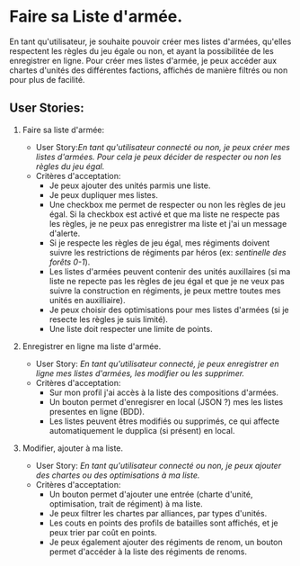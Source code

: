 # Faire sa Liste d'armée.

En tant qu'utilisateur, je souhaite pouvoir créer mes listes d'armées, qu'elles respectent les règles du jeu égale ou non, et ayant la possibilitée de les enregistrer en ligne. Pour créer mes listes d'armée, je peux accéder aux chartes d'unités des différentes factions, affichés de manière filtrés ou non pour plus de facilité. 

## User Stories:

1. Faire sa liste d'armée: 
    - User Story:*En tant qu'utilisateur connecté ou non, je peux créer mes listes d'armées. Pour cela je peux décider de respecter ou non les règles du jeu égal.* 
    - Critères d'acceptation:
        - Je peux ajouter des unités parmis une liste.
        - Je peux dupliquer mes listes. 
        - Une checkbox me permet de respecter ou non les règles de jeu égal. Si la checkbox est activé et que ma liste ne respecte pas les règles, je ne peux pas enregistrer ma liste et j'ai un message d'alerte.
        - Si je respecte les règles de jeu égal, mes régiments doivent suivre les restrictions de régiments par héros (ex: *sentinelle des forêts 0-1*).
        - Les listes d'armées peuvent contenir des unités auxillaires (si ma liste ne repecte pas les règles de jeu égal et que je ne veux pas suivre la construction en régiments, je peux mettre toutes mes unités en auxilliaire).
        - Je peux choisir des optimisations pour mes listes d'armées (si je resecte les règles je suis limité).
        - Une liste doit respecter une limite de points.

2. Enregistrer en ligne ma liste d'armée.
    - User Story: *En tant qu'utilisateur connecté, je peux enregistrer en ligne mes listes d'armées, les modifier ou les supprimer.*
    - Critères d'acceptation:
        - Sur mon profil j'ai accès à la liste des compositions d'armées. 
        - Un bouton permet d'enregisrer en local (JSON ?) mes les listes presentes en ligne (BDD).
        - Les listes peuvent êtres modifiés ou supprimés, ce qui affecte automatiquement le dupplica (si présent) en local.

3. Modifier, ajouter à ma liste. 
    - User Story: *En tant qu'utilisateur connecté ou non, je peux ajouter des chartes ou des optimisations à ma liste.*
    - Critères d'acceptation: 
        - Un bouton permet d'ajouter une entrée (charte d'unité, optimisation, trait de régiment) à ma liste. 
        - Je peux filtrer les chartes par alliances, par types d'unités. 
        - Les couts en points des profils de batailles sont affichés, et je peux trier par coût en points. 
        - Je peux également ajouter des régiments de renom, un bouton permet d'accéder à la liste des régiments de renoms. 